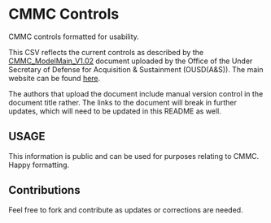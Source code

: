 # CMMC Controls
CMMC controls formatted for usability.

This CSV reflects the current controls as described by the [CMMC_ModelMain_V1.02](https://www.acq.osd.mil/cmmc/docs/CMMC_ModelMain_V1.02_20200318.pdf) document uploaded by the Office of the Under Secretary of Defense for Acquisition & Sustainment (OUSD(A&S)). The main website can be found [here](https://www.acq.osd.mil/cmmc/index.html).

The authors that upload the document include manual version control in the document title rather. The links to the document will break in further updates, which will need to be updated in this README as well.

## USAGE
This information is public and can be used for purposes relating to CMMC. Happy formatting.

## Contributions
Feel free to fork and contribute as updates or corrections are needed.

